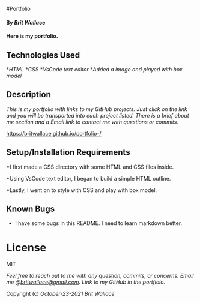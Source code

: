 #Portfolio

#### By _**Brit Wallace**_

#### Here is my portfolio.

## Technologies Used

*_HTML_
*_CSS_
*_VsCode text editor_
*_Added a image and played with box model_

## Description

_This is my portfolio with links to my GitHub projects. Just click on the link and you will be transported into each project listed.  There is a brief about me section and a Email link to contact me with questions or commits._

<https://britwallace.github.io/portfolio-/>

## Setup/Installation Requirements

*I first made a CSS directory with some HTML and CSS files inside. 

*Using VsCode text editor, I began to build a simple HTML outline.

*Lastly, I went on to style with CSS and play with box model.


## Known Bugs

* I have some bugs in this README.  I need to learn markdown better. 

# License

MIT


_Feel free to reach out to me with any question, commits, or concerns. Email me @britwallace@gmail.com.  Link to my GitHub in the portfiolo._


Copyright (c) _October-23-2021_ _Brit Wallace_

